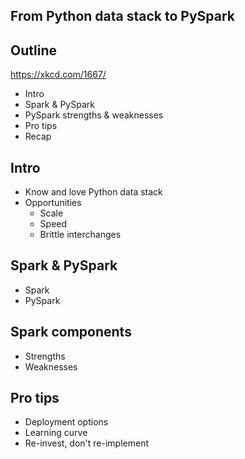 ## From Python data stack to PySpark

## Outline

https://xkcd.com/1667/

 - Intro
 - Spark & PySpark
 - PySpark strengths & weaknesses
 - Pro tips
 - Recap
 

## Intro

 - Know and love Python data stack
 - Opportunities
    - Scale
    - Speed
    - Brittle interchanges

## Spark & PySpark

 - Spark
 - PySpark

## Spark components

 - Strengths
 - Weaknesses

## Pro tips

 - Deployment options
 - Learning curve
 - Re-invest, don't re-implement

